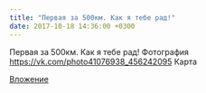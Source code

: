 ```yaml
---
title: "Первая за 500км. Как я тебе рад!"
date: 2017-10-18 14:36:00 +0300
---
```


Первая за 500км. Как я тебе рад!
Фотография
https://vk.com/photo41076938_456242095
Карта

[Вложение](https://vk.com/photo41076938_456242095)
